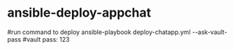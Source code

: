 # ansible-deploy-appchat
#run command to deploy
ansible-playbook deploy-chatapp.yml --ask-vault-pass
#vault pass: 123
